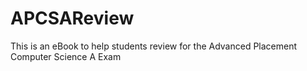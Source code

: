 # APCSAReview
This is an eBook to help students review for the Advanced Placement Computer Science A Exam
